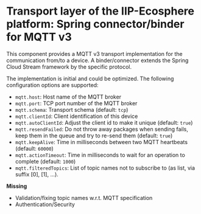 # Transport layer of the IIP-Ecosphere platform: Spring connector/binder for MQTT v3

This component provides a MQTT v3 transport implementation for the communication from/to a device. A binder/connector 
extends the Spring Cloud Stream framework by the specific protocol.

The implementation is initial and could be optimized. The following configuration options are supported:
 * `mqtt.host`: Host name of the MQTT broker
 * `mqtt.port`: TCP port number of the MQTT broker
 * `mqtt.schema`: Transport schema (default: `tcp`)
 * `mqtt.clientId`: Client identification of this device
 * `mqtt.autoClientId`: Adjust the client id to make it unique (default: `true`)
 * `mqtt.resendFailed`: Do not throw away packages when sending fails, keep them in the queue and try 
   to re-send them (default: `true`)
 * `mqtt.keepAlive`: Time in milliseconds between two MQTT heartbeats (default: `60000`)
 * `mqtt.actionTimeout`: Time in milliseconds to wait for an operation to complete (default: `1000`)
 * `mqtt.filteredTopics`: List of topic names not to subscribe to  (as list, via suffix [0], [1], ...).

**Missing**
- Validation/fixing topic names w.r.t. MQTT specification
- Authentication/Security

